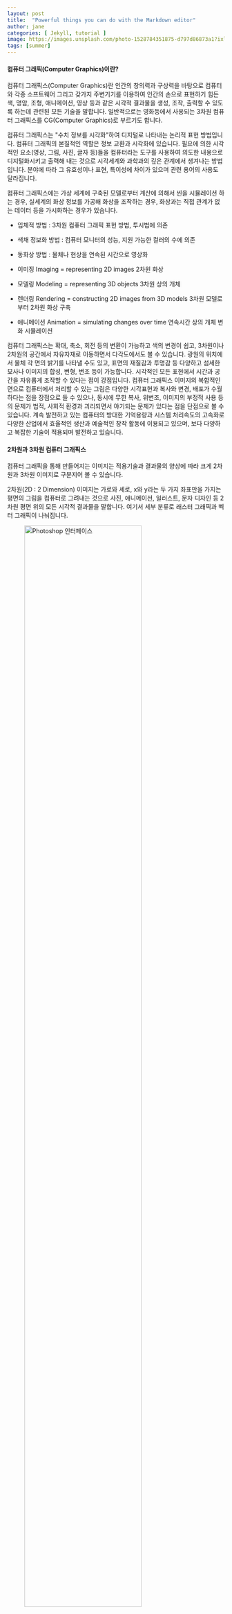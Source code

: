 ```yaml
---
layout: post
title:  "Powerful things you can do with the Markdown editor"
author: jane
categories: [ Jekyll, tutorial ]
image: https://images.unsplash.com/photo-1528784351875-d797d86873a1?ixlib=rb-1.2.1&auto=format&fit=crop&w=750&q=80
tags: [summer]
---
```

#### 컴퓨터 그래픽(Computer Graphics)이란?
컴퓨터 그래픽스(Computer Graphics)란 인간의 창의력과 구상력을 바탕으로 컴퓨터와 각종 소프트웨어 그리고 갖가지 주변기기를 이용하여 인간의 손으로 표현하기 힘든 색, 명암, 조형, 애니메이션, 영상 등과 같은 시각적 결과물을 생성, 조작, 출력할 수 있도록 하는데 관련된 모든 기술을 말합니다.
일반적으로는 영화등에서 사용되는 3차원 컴퓨터 그래픽스를 CG(Computer Graphics)로 부르기도 합니다.

컴퓨터 그래픽스는 "수치 정보를 시각화"하여 디지털로 나타내는 논리적 표현 방법입니다.
컴퓨터 그래픽의 본질적인 역할은 정보 교환과 시각화에 있습니다. 필요에 의한 시각적인 요소(영상, 그림, 사진, 글자 등)들을 컴퓨터라는 도구를 사용하여 의도한 내용으로 디지털화시키고 출력해 내는 것으로 시각세계와 과학과의 깊은 관계에서 생겨나는 방법입니다. 분야에 따라 그 유효성이나 표현, 특이성에 차이가 있으며 관련 용어의 사용도 달라집니다.

컴퓨터 그래픽스에는 가상 세계에 구축된 모델로부터 계산에 의해서 씬을 시뮬레이션 하는 경우, 실세계의 화상 정보를 가공해 화상을 조작하는 경우, 화상과는 직접 관계가 없는 데이터 등을 가시화하는 경우가 있습니다.

+ 입체적 방법 : 3차원 컴퓨터 그래픽 표현 방법, 투시법에 의존
+ 색채 정보화 방법 : 컴퓨터 모니터의 성능, 지원 가능한 컬러의 수에 의존
+ 동화상 방법 : 물체나 현상을 연속된 시간으로 영상화


+ 이미징 Imaging = representing 2D images 2차원 화상
+ 모델링 Modeling = representing 3D objects 3차원 상의 개체
+ 렌더링 Rendering = constructing 2D images from 3D models 3차원 모델로부터 2차원 화상 구축
+ 애니메이션 Animation = simulating changes over time 연속시간 상의 개체 변화 시뮬레이션


컴퓨터 그래픽스는 확대, 축소, 회전 등의 변환이 가능하고 색의 변경이 쉽고, 3차원이나 2차원의 공간에서 자유자재로 이동하면서 다각도에서도 볼 수 있습니다. 광원의 위치에서 물체 각 면의 밝기를 나타낼 수도 있고, 표면의 재질감과 투명감 등 다양하고 섬세한 묘사나 이미지의 합성, 변형, 변조 등이 가능합니다. 시각적인 모든 표현에서 시간과 공간을 자유롭게 조작할 수 있다는 점이 강점입니다.
컴퓨터 그래픽스 이미지의 복합적인 면으로 컴퓨터에서 처리할 수 있는 그림은 다양한 시각표현과 복사와 변경, 배포가 수월하다는 점을 장점으로 들 수 있으나, 동시에 무한 복사, 위변조, 이미지의 부정적 사용 등의 문제가 법적, 사회적 환경과 괴리되면서 야기되는 문제가 있다는 점을 단점으로 볼 수 있습니다.
계속 발전하고 있는 컴퓨터의 방대한 기억용량과 시스템 처리속도의 고속화로 다양한 산업에서 효율적인 생산과 예술적인 창작 활동에 이용되고 있으며, 보다 다양하고 복잡한 기술이 적용되며 발전하고 있습니다.

#### 2차원과 3차원 컴퓨터 그래픽스
컴퓨터 그래픽을 통해 만들어지는 이미지는 적용기술과 결과물의 양상에 따라 크게 2차원과 3차원 이미지로 구분지어 볼 수 있습니다.

2차원(2D : 2 Dimension) 이미지는 가로와 세로, x와 y라는 두 가지 좌표만을 가지는 평면의 그림을 컴퓨터로 그려내는 것으로 사진, 애니메이션, 일러스트, 문자 디자인 등 2차원 평면 위의 모든 시각적 결과물을 말합니다. 여기서 세부 분류로 래스터 그래픽과 벡터 그래픽이 나눠집니다.

<figure>
<img src='{{ site.baseurl }}/assets/post_img/photoshop-2D.jpg' alt='Photoshop 인터페이스' width='80%' title='Photoshop 인터페이스'><figcaption>Photoshop 인터페이스</figcaption>
</figure>

<!--![pixels]({{ site.baseurl }}/assets/post_img/photoshop-2D.jpg)-->

3차원(3D : 3 Dimension) 이미지는 컴퓨터의 하드웨어와 소프트웨어를 활용해 물체의 형상, 성분, 색채 등을 컴퓨터에 입력, 이미지 변환작업을 통해 제3의 영상을 만드는 컴퓨터 기술을 통해 구현되는 이미지입니다. 3차원 공간에서 개체이동이 자유롭고 다각도의 시야를 가질 수 있으며 물체의 X ·Y ·Z 좌표 데이터를 바탕으로 개체를 형성하여다양한 광원의 위치에서 물체 각 면의 밝기와 색상을 표현하고 표면의 재질감과 투명감 등 다양하고 섬세한 묘사가 가능합니다. 최대의 장점은 섬세한 묘사를 유지하면서 시간·공간을 자유롭게 조작할 수 있다는 것입니다.

종래의 도안이나 설계건축에 제한적으로 사용되던 것을 CAD/CAM, 모델링, 렌더링, 애니메이션, 영화, 게임, 시뮬레이션 등 예술과 산업분야 전반에 이미지를 구축해 내어 그 효율성과 기술이 기하급수적으로 발전하고 있습니다.
3차원을 이용한 동영상은 영상이라고 불리는 경우가 많고, 3차원 이미지는 2차원 이미지로 재출력 하여 사용하는 경우가 아니면 대개 애니메이션 등의 영상 결과물로써 저장되므로 보통 이미지(image)라 통칭하는 경우에는 정지화면을 이미지로 통칭합니다.

<figure>
<img src='https://upload.wikimedia.org/wikipedia/commons/8/8e/Blender_2.45_screenshot.jpg' alt='Blender 2.45 screenshot' width='80%' title='Blender 2.45 screenshot form wikipedia.org'><figcaption>Blender 2.45 screenshot form wikipedia.org</figcaption>
</figure>

최근의 경향은 2차원과 3차원 이미지가 상호 보완적으로 사용되고 있으며 각자의 용도에 따라 다양한 그래픽 소프트웨어(graphics software)를 사용합니다.
